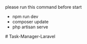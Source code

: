 <p>please run this command before start<p>
<ul>
<li>npm run dev
<li>composer update
<li>php artisan serve
</ul>
# Task-Manager-Laravel